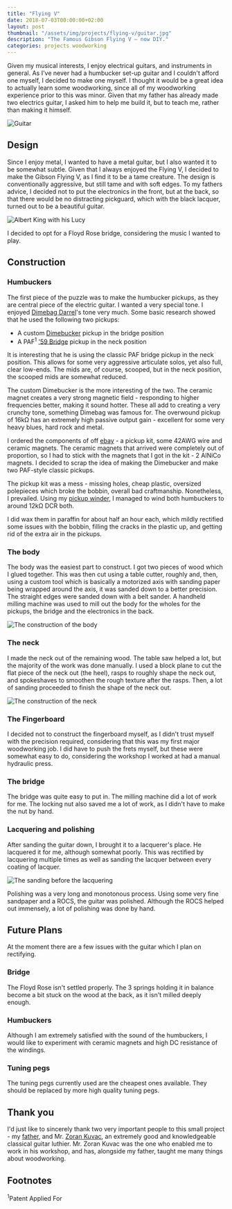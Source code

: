 ```yaml
---
title: "Flying V"
date: 2018-07-03T00:00:00+02:00
layout: post
thumbnail: "/assets/img/projects/flying-v/guitar.jpg"
description: "The Famous Gibson Flying V — now DIY."
categories: projects woodworking
---
```


Given my musical interests, I enjoy electrical guitars, and instruments in
general. As I've never had a humbucker set-up guitar and I couldn't afford one
myself, I decided to make one myself. I thought it would be a great idea to
actually learn some woodworking, since all of my woodworking experience prior
to this was minor. Given that my father has already made two electrics guitar,
I asked him to help me build it, but to teach me, rather than making it
himself.

![Guitar](/assets/img/projects/flying-v/guitar.jpg)

## Design

Since I enjoy metal, I wanted to have a metal guitar, but I also wanted it to
be somewhat subtle. Given that I always enjoyed the Flying V, I decided to make
the Gibson Flying V, as I find it to be a tame creature. The design is
conventionally aggressive, but still tame and with soft edges. To my fathers
advice, I decided not to put the electronics in the front, but at the back, so
that there would be no distracting pickguard, which with the black lacquer,
turned out to be a beautiful guitar.

![Albert King with his
Lucy](https://memphisrocknsoul.files.wordpress.com/2014/02/albertkingalbertking02.jpg)

I decided to opt for a Floyd Rose bridge, considering the music I wanted to
play.

## Construction

### Humbuckers

The first piece of the puzzle was to make the humbucker pickups, as they are
central piece of the electric guitar. I wanted a very special tone. I enjoyed
[Dimebag Darrel](https://en.wikipedia.org/wiki/Dimebag_Darrell)'s tone very
much. Some basic research showed that he used the following two pickups:

* A custom [Dimebucker](https://www.seymourduncan.com/pickup/dimebucker) pickup
  in the bridge position
* A PAF<sup>1</sup> ['59
  Bridge](https://www.seymourduncan.com/pickup/59-bridge) pickup in the neck
position

It is interesting that he is using the classic PAF bridge pickup in the neck
position. This allows for some very aggressive articulate solos, yet also full,
clear low-ends. The mids are, of course, scooped, but in the neck position, the
scooped mids are somewhat reduced.

The custom Dimebucker is the more interesting of the two. The ceramic magnet
creates a very strong magnetic field - responding to higher frequencies better,
making it sound hotter. These all add to creating a very crunchy tone,
something Dimebag was famous for. The overwound pickup of 16kΩ has an extremely
high passive output gain - excellent for some very heavy blues, hard rock and
metal.

I ordered the components of off [ebay](https://www.ebay.com) - a pickup kit,
some 42AWG wire and ceramic magnets. The ceramic magnets that arrived were
completely out of proportion, so I had to stick with the magnets that I got in
the kit - 2 AlNiCo magnets. I decided to scrap the idea of making the
Dimebucker and make two PAF-style classic pickups.

The pickup kit was a mess - missing holes, cheap plastic, oversized polepieces
which broke the bobbin, overall bad craftmanship. Nonetheless, I prevailed.
Using my [pickup winder](/projects/pickup-winder), I managed to wind both
humbuckers to around 12kΩ DCR both. 

I did wax them in paraffin for about half an hour each, which mildly rectified
some issues with the bobbin, filling the cracks in the plastic up, and getting
rid of the extra air in the pickups.

### The body

The body was the easiest part to construct. I got two pieces of wood which I
glued together. This was then cut using a table cutter, roughly and, then,
using a custom tool which is basically a motorized axis with sanding paper
being wrapped around the axis, it was sanded down to a better precision. The
straight edges were sanded down with a belt sander. A handheld milling machine
was used to mill out the body for the wholes for the pickups, the bridge and
the electronics in the back.

![The construction of the body](/assets/img/projects/flying-v/body-construction.jpg)

### The neck

I made the neck out of the remaining wood. The table saw helped a lot, but the
majority of the work was done manually. I used a block plane to cut the flat
piece of the neck out (the heel), rasps to roughly shape the neck out, and
spokeshaves to smoothen the rough texture after the rasps. Then, a lot of
sanding proceeded to finish the shape of the neck out. 

![The construction of the neck](/assets/img/projects/flying-v/neck-construction.jpg)

### The Fingerboard

I decided not to construct the fingerboard myself, as I didn't trust myself
with the precision required, considering that this was my first major
woodworking job. I did have to push the frets myself, but these were somewhat
easy to do, considering the workshop I worked at had a manual hydraulic press.

### The bridge

The bridge was quite easy to put in. The milling machine did a lot of work for
me. The locking nut also saved me a lot of work, as I didn't have to make the
nut by hand.

### Lacquering and polishing

After sanding the guitar down, I brought it to a lacquerer's place. He
lacquered it for me, although somewhat poorly. This was rectified by lacquering
multiple times as well as sanding the lacquer between every coating of lacquer.

![The sanding before the lacquering](/assets/img/projects/flying-v/polishing.jpg)

Polishing was a very long and monotonous process. Using some very fine
sandpaper and a ROCS, the guitar was polished. Although the ROCS helped out
immensely, a lot of polishing was done by hand.

## Future Plans

At the moment there are a few issues with the guitar which I plan on
rectifying.

### Bridge

The Floyd Rose isn't settled properly. The 3 springs holding it in balance
become a bit stuck on the wood at the back, as it isn't milled deeply enough.

### Humbuckers

Although I am extremely satisfied with the sound of the humbuckers, I would
like to experiment with ceramic magnets and high DC resistance of the windings.

### Tuning pegs

The tuning pegs currently used are the cheapest ones available. They should be
replaced by more high quality tuning pegs.

## Thank you

I'd just like to sincerely thank two very important people to this small
project - my [father](https://www.dragovejnovic.com), and Mr. [Zoran
Kuvac](https://www.guitarsalon.com/store/p4742-2015-zoran-kuvac-cdar.html), an
extremely good and knowledgeable classical guitar luthier. Mr. Zoran Kuvac was
the one who enabled me to work in his workshop, and has, alongside my father,
taught me many things about woodworking.

## Footnotes

<sup>1</sup>Patent Applied For
